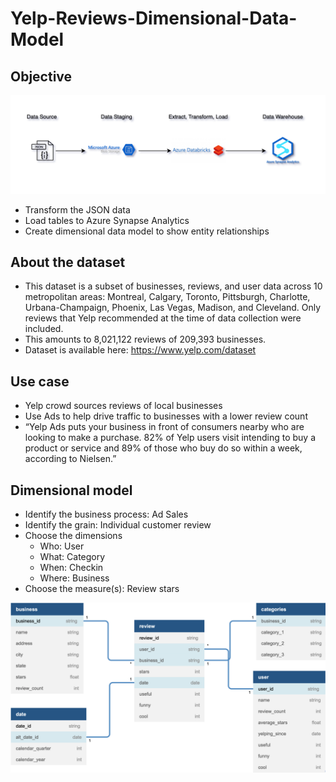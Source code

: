 # Yelp-Reviews-Dimensional-Data-Model

## Objective
![](https://github.com/smithashley/Yelp-Reviews-Dimensional-Data-Model/blob/main/images/yd_diagram.png)

- Transform the JSON data 
- Load tables to Azure Synapse Analytics
- Create dimensional data model to show entity relationships

## About the dataset
- This dataset is a subset of businesses, reviews, and user data across 10 metropolitan areas: Montreal, Calgary, Toronto, Pittsburgh, Charlotte, Urbana-Champaign, Phoenix, Las Vegas, Madison, and Cleveland. Only reviews that Yelp recommended at the time of data collection were included. 
- This amounts to 8,021,122 reviews of 209,393 businesses.
- Dataset is available here: https://www.yelp.com/dataset

## Use case
- Yelp crowd sources reviews of local businesses
- Use Ads to help drive traffic to businesses with a lower review count
- “Yelp Ads puts your business in front of consumers nearby who are looking to make a purchase. 82% of Yelp users visit intending to buy a product or service and 89% of those who buy do so within a week, according to Nielsen.”

## Dimensional model
- Identify the business process: Ad Sales
- Identify the grain: Individual customer review
- Choose the dimensions
    - Who: User
    - What: Category
    - When: Checkin
    - Where: Business
- Choose the measure(s): Review stars

![](https://github.com/smithashley/Yelp-Reviews-Dimensional-Data-Model/blob/main/images/dim_data_model.png)
